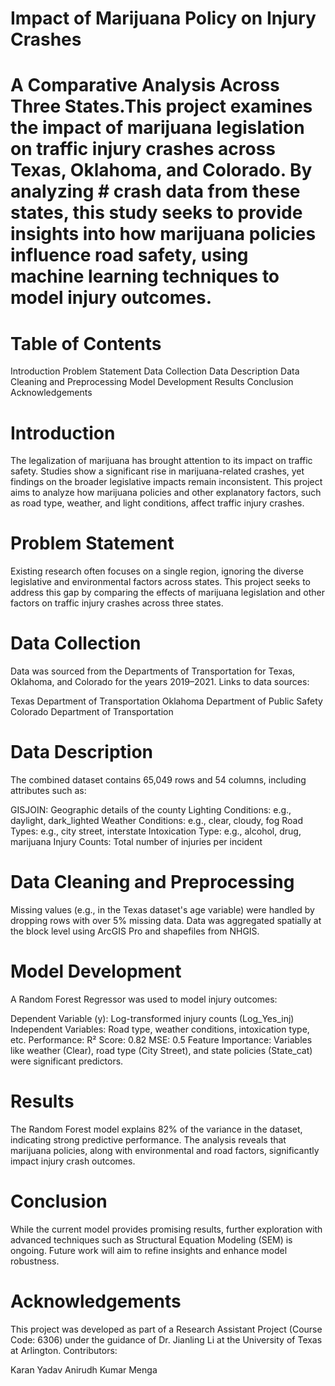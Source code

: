 # Impact of Marijuana Policy on Injury Crashes


# A Comparative Analysis Across Three States.This project examines the impact of marijuana legislation on traffic injury crashes across Texas, Oklahoma, and Colorado. By analyzing # crash data from these states, this study seeks to provide insights into how marijuana policies influence road safety, using machine learning techniques to model injury outcomes.

# Table of Contents

Introduction
Problem Statement
Data Collection
Data Description
Data Cleaning and Preprocessing
Model Development
Results
Conclusion
Acknowledgements

# Introduction
The legalization of marijuana has brought attention to its impact on traffic safety. Studies show a significant rise in marijuana-related crashes, yet findings on the broader legislative impacts remain inconsistent. This project aims to analyze how marijuana policies and other explanatory factors, such as road type, weather, and light conditions, affect traffic injury crashes.

# Problem Statement
Existing research often focuses on a single region, ignoring the diverse legislative and environmental factors across states. This project seeks to address this gap by comparing the effects of marijuana legislation and other factors on traffic injury crashes across three states.

# Data Collection
Data was sourced from the Departments of Transportation for Texas, Oklahoma, and Colorado for the years 2019–2021. Links to data sources:

Texas Department of Transportation
Oklahoma Department of Public Safety
Colorado Department of Transportation

# Data Description
The combined dataset contains 65,049 rows and 54 columns, including attributes such as:

GISJOIN: Geographic details of the county
Lighting Conditions: e.g., daylight, dark_lighted
Weather Conditions: e.g., clear, cloudy, fog
Road Types: e.g., city street, interstate
Intoxication Type: e.g., alcohol, drug, marijuana
Injury Counts: Total number of injuries per incident

# Data Cleaning and Preprocessing
Missing values (e.g., in the Texas dataset's age variable) were handled by dropping rows with over 5% missing data.
Data was aggregated spatially at the block level using ArcGIS Pro and shapefiles from NHGIS.
# Model Development
A Random Forest Regressor was used to model injury outcomes:

Dependent Variable (y): Log-transformed injury counts (Log_Yes_inj)
Independent Variables: Road type, weather conditions, intoxication type, etc.
Performance:
R² Score: 0.82
MSE: 0.5
Feature Importance: Variables like weather (Clear), road type (City Street), and state policies (State_cat) were significant predictors.

# Results
The Random Forest model explains 82% of the variance in the dataset, indicating strong predictive performance. The analysis reveals that marijuana policies, along with environmental and road factors, significantly impact injury crash outcomes.

# Conclusion
While the current model provides promising results, further exploration with advanced techniques such as Structural Equation Modeling (SEM) is ongoing. Future work will aim to refine insights and enhance model robustness.

# Acknowledgements
This project was developed as part of a Research Assistant Project (Course Code: 6306) under the guidance of Dr. Jianling Li at the University of Texas at Arlington. Contributors:

Karan Yadav
Anirudh Kumar Menga
